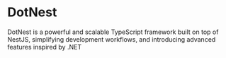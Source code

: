 # DotNest
DotNest is a powerful and scalable TypeScript framework built on top of NestJS, simplifying development workflows, and introducing advanced features inspired by .NET

